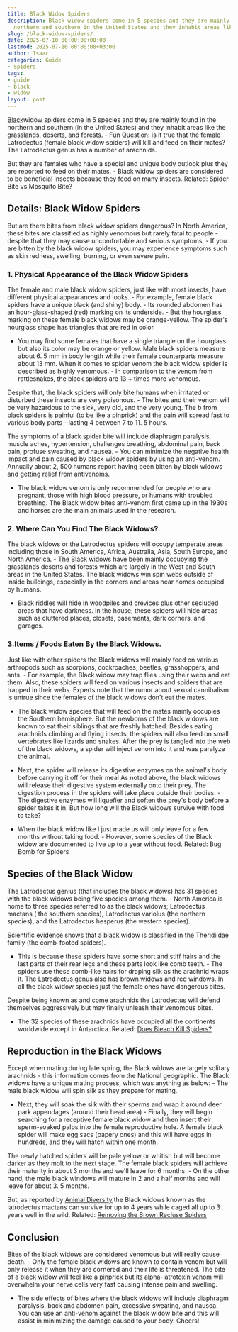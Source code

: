 ```yaml
---
title: Black Widow Spiders
description: Black widow spiders come in 5 species and they are mainly found in the
  northern and southern in the United States and they inhabit areas like the grasslands,...
slug: /black-widow-spiders/
date: 2025-07-10 00:00:00+00:00
lastmod: 2025-07-10 00:00:00+03:00
author: Isaac
categories: Guide
- Spiders
tags:
- guide
- black
- widow
layout: post
---
```

[Black](https://pestpolicy.com/how-venemous-is-a-black-spider-with-white-dots/)widow spiders come in 5 species and they are mainly found in the northern and southern (in the United States) and they inhabit areas like the grasslands, deserts, and forests. - Fun Question: is it true that the female Latrodectus (female black widow spiders) will kill and feed on their mates? The Latrodectus genus has a number of arachnids.

But they are females who have a special and unique body outlook plus they are reported to feed on their mates. - Black widow spiders are considered to be beneficial insects because they feed on many insects. Related: Spider Bite vs Mosquito Bite?

##  Details: Black Widow Spiders

But are there bites from black widow spiders dangerous? In North America, these bites are classified as highly venomous but rarely fatal to people - despite that they may cause uncomfortable and serious symptoms. - If you are bitten by the black widow spiders, you may experience symptoms such as skin redness, swelling, burning, or even severe pain.

###  1. Physical Appearance of the Black Widow Spiders

The female and male black widow spiders, just like with most insects, have different physical appearances and looks. - For example, female black spiders have a unique black (and shiny) body. - Its rounded abdomen has an hour-glass-shaped (red) marking on its underside. - But the hourglass marking on these female black widows may be orange-yellow. The spider's hourglass shape has triangles that are red in color.

- You may find some females that have a single triangle on the hourglass but also its color may be orange or yellow. Male black spiders measure about 6. 5 mm in body length while their female counterparts measure about 13 mm. When it comes to spider venom the black widow spider is described as highly venomous. - In comparison to the venom from rattlesnakes, the black spiders are 13 + times more venomous.

Despite that, the black spiders will only bite humans when irritated or disturbed these insects are very poisonous. - The bites and their venom will be very hazardous to the sick, very old, and the very young. The b from black spiders is painful (to be like a pinprick) and the pain will spread fast to various body parts - lasting 4 between 7 to 11. 5 hours.

The symptoms of a black spider bite will include diaphragm paralysis, muscle aches, hypertension, challenges breathing, abdominal pain, back pain, profuse sweating, and nausea. - You can minimize the negative health impact and pain caused by black widow spiders by using an anti-venom. Annually about 2, 500 humans report having been bitten by black widows and getting relief from antivenoms.

- The black widow venom is only recommended for people who are pregnant, those with high blood pressure, or humans with troubled breathing. The Black widow bites anti-venom first came up in the 1930s and horses are the main animals used in the research.

###  2. Where Can You Find The Black Widows?

The black widows or the Latrodectus spiders will occupy temperate areas including those in South America, Africa, Australia, Asia, South Europe, and North America. - The Black widows have been mainly occupying the grasslands deserts and forests which are largely in the West and South areas in the United States. The black widows win spin webs outside of inside buildings, especially in the corners and areas near homes occupied by humans.

- Black riddles will hide in woodpiles and crevices plus other secluded areas that have darkness. In the house, these spiders will hide areas such as cluttered places, closets, basements, dark corners, and garages.

###  3.Items / Foods Eaten By the Black Widows.

Just like with other spiders the Black widows will mainly feed on various arthropods such as scorpions, cockroaches, beetles, grasshoppers, and ants. - For example, the Black widow may trap flies using their webs and eat them. Also, these spiders will feed on various insects and spiders that are trapped in their webs. Experts note that the rumor about sexual cannibalism is untrue since the females of the black widows don't eat the mates.

- The black widow species that will feed on the mates mainly occupies the Southern hemisphere. But the newborns of the black widows are known to eat their siblings that are freshly hatched. Besides eating arachnids climbing and flying insects, the spiders will also feed on small vertebrates like lizards and snakes. After the prey is tangled into the web of the black widows, a spider will inject venom into it and was paralyze the animal.

- Next, the spider will release its digestive enzymes on the animal's body before carrying it off for their meal As noted above, the black widows will release their digestive system externally onto their prey. The digestion process in the spiders will take place outside their bodies. - The digestive enzymes will liquefier and soften the prey's body before a spider takes it in. But how long will the Black widows survive with food to take?

- When the black widow like I just made us will only leave for a few months without taking food. - However, some species of the Black widow are documented to live up to a year without food. Related: Bug Bomb for Spiders

##  Species of the Black Widow

The Latrodectus genius (that includes the black widows) has 31 species with the black widows being five species among them. - North America is home to three species referred to as the black widows; Latrodectus mactans ( the southern species), Latrodectus variolus (the northern species), and the Latrodectus hesperus (the western species).

Scientific evidence shows that a black widow is classified in the Theridiidae family (the comb-footed spiders).

- This is because these spiders have some short and stiff hairs and the last parts of their rear legs and these parts look like comb teeth. - The spiders use these comb-like hairs for draping silk as the arachnid wraps it. The Latrodectus genus also has brown widows and red windows. In all the black widow species just the female ones have dangerous bites.

Despite being known as and come arachnids the Latrodectus will defend themselves aggressively but may finally unleash their venomous bites.

- The 32 species of these arachnids have occupied all the continents worldwide except in Antarctica. Related: [Does Bleach Kill Spiders? ](https://pestpolicy.com/does-bleach-kill-spiders/)

##  Reproduction in the Black Widows

Except when mating during late spring, the Black widows are largely solitary arachnids - this information comes from the National geographic. The Black widows have a unique mating process, which was anything as below: - The male black widow will spin silk as they prepare for mating.

- Next, they will soak the silk with their sperms and wrap it around deer park appendages (around their head area) - Finally, they will begin searching for a receptive female black widow and then insert their sperm-soaked palps into the female reproductive hole. A female black spider will make egg sacs (papery ones) and this will have eggs in hundreds, and they will hatch within one month.

The newly hatched spiders will be pale yellow or whitish but will become darker as they molt to the next stage. The female black spiders will achieve their maturity in about 3 months and we'll leave for 6 months. - On the other hand, the male black windows will mature in 2 and a half months and will leave for about 3. 5 months.

But, as reported by [Animal Diversity](https://animaldiversity.org/accounts/Latrodectus_mactans/),the Black widows known as the latrodectus mactans can survive for up to 4 years while caged all up to 3 years well in the wild. Related: [Removing the Brown Recluse Spiders](https://pestpolicy.com/how-to-get-rid-of-brown-recluse-spiders/)

##  Conclusion

Bites of the black widows are considered venomous but will really cause death. - Only the female black widows are known to contain venom but will only release it when they are cornered and their life is threatened. The bite of a black widow will feel like a pinprick but its alpha-latrotoxin venom will overwhelm your nerve cells very fast causing intense pain and swelling.

- The side effects of bites where the black widows will include diaphragm paralysis, back and abdomen pain, excessive sweating, and nausea. You can use an anti-venom against the black widow bite and this will assist in minimizing the damage caused to your body. Cheers!